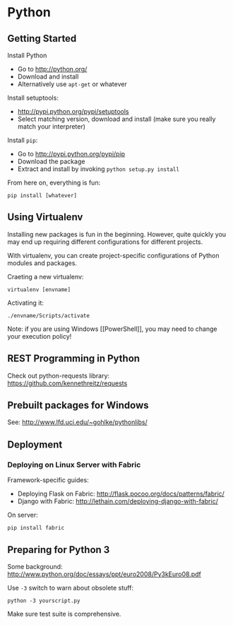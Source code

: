# Python

## Getting Started

Install Python
- Go to <http://python.org/>
- Download and install
- Alternatively use `apt-get` or whatever

Install setuptools:
- http://pypi.python.org/pypi/setuptools
- Select matching version, download and install (make sure you really match your interpreter)

Install `pip`:
- Go to http://pypi.python.org/pypi/pip
- Download the package
- Extract and install by invoking `python setup.py install`

From here on, everything is fun:

	pip install [whatever]

## Using Virtualenv

Installing new packages is fun in the beginning. However, quite quickly
you may end up requiring different configurations for different
projects.

With virtualenv, you can create project-specific configurations
of Python modules and packages. 

Craeting a new virtualenv:

	virtualenv [envname]

Activating it:

	./envname/Scripts/activate

Note: if you are using Windows [[PowerShell]], you may need to change your
execution policy!

## REST Programming in Python

Check out python-requests library: <https://github.com/kennethreitz/requests>

## Prebuilt packages for Windows

See: <http://www.lfd.uci.edu/~gohlke/pythonlibs/>

## Deployment

### Deploying on Linux Server with Fabric

Framework-specific guides:
- Deploying Flask on Fabric: <http://flask.pocoo.org/docs/patterns/fabric/>
- Django with Fabric: <http://lethain.com/deploying-django-with-fabric/>

On server:

	pip install fabric

## Preparing for Python 3

Some background: http://www.python.org/doc/essays/ppt/euro2008/Py3kEuro08.pdf

Use `-3` switch to warn about obsolete stuff:

    python -3 yourscript.py

Make sure test suite is comprehensive.
